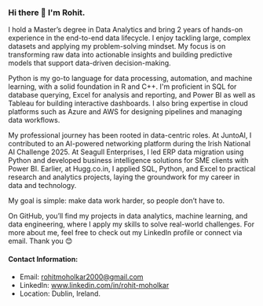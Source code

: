 ### Hi there 👋 I'm Rohit. 

I hold a Master’s degree in Data Analytics and bring 2 years of hands-on experience in the end-to-end data lifecycle. I enjoy tackling large, complex datasets and applying my problem-solving mindset. My focus is on transforming raw data into actionable insights and building predictive models that support data-driven decision-making.

Python is my go-to language for data processing, automation, and machine learning, with a solid foundation in R and C++. I'm proficient in SQL for database querying, Excel for analysis and reporting, and Power BI as well as Tableau for building interactive dashboards. I also bring expertise in cloud platforms such as Azure and AWS for designing pipelines and managing data workflows.  

My professional journey has been rooted in data-centric roles. At JuntoAI, I contributed to an AI-powered networking platform during the Irish National AI Challenge 2025. At Seagull Enterprises, I led ERP data migration using Python and developed business intelligence solutions for SME clients with Power BI. Earlier, at Hugg.co.in, I applied SQL, Python, and Excel to practical research and analytics projects, laying the groundwork for my career in data and technology.

My goal is simple: make data work harder, so people don’t have to. 

On GitHub, you’ll find my projects in data analytics, machine learning, and data engineering, where I apply my skills to solve real-world challenges. For more about me, feel free to check out my LinkedIn profile or connect via email. Thank you 😊

#### Contact Information:

- Email: rohitmoholkar2000@gmail.com 
- LinkedIn: www.linkedin.com/in/rohit-moholkar
- Location: Dublin, Ireland. 
